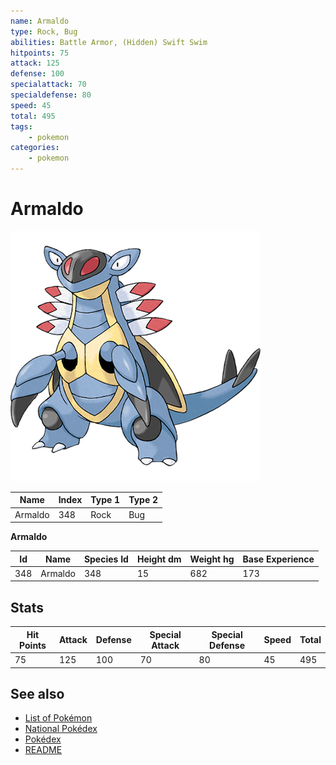 ```yaml
---
name: Armaldo
type: Rock, Bug
abilities: Battle Armor, (Hidden) Swift Swim
hitpoints: 75
attack: 125
defense: 100
specialattack: 70
specialdefense: 80
speed: 45
total: 495
tags:
    - pokemon
categories:
    - pokemon
---
```


# Armaldo


![Armaldo](images/348.png)

| **Name** | **Index** | **Type 1** | **Type 2** |
|----|----|----|----|
| Armaldo | 348 | Rock | Bug  |

**Armaldo** 




| **Id** | **Name** | **Species Id** | **Height dm** | **Weight hg** | **Base Experience** |
|--------|----------|----------------|------------|------------|---------------------|
| 348 | Armaldo | 348 | 15 | 682 | 173 |



## Stats

| **Hit Points** | **Attack** | **Defense** | **Special Attack** | **Special Defense** | **Speed** | **Total** |
|----------------|------------|-------------|--------------------|---------------------|-----------|-----------|
| 75 | 125 | 100 | 70 | 80 | 45 | 495 |

## See also

- [List of Pokémon](../pokemon.md)
- [National Pokédex](../national_pokedex.md)
- [Pokédex](../pokedex.md)
- [README](../README.md)
